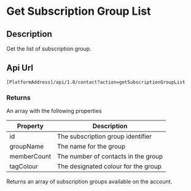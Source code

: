 # Get Subscription Group List

## Description

Get the list of subscription group.

## Api Url

`[PlatformAddress]/api/1.0/contact?action=getSubscriptionGroupList`

### Returns

An array with the following properties

| Property | Description |
|-------------|-------------------------------------|
| id          | The subscription group identifier   |
| groupName   | The name for the group              |
| memberCount | The number of contacts in the group |
| tagColour   | The designated colour for the group |

Returns an array of subscription groups available on the account.

